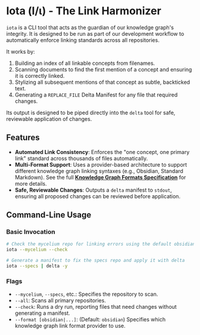 # Iota (Ι/ι) - The Link Harmonizer

`iota` is a CLI tool that acts as the guardian of our knowledge graph's integrity. It is designed to be run as part of our development workflow to automatically enforce linking standards across all repositories.

It works by:
1.  Building an index of all linkable concepts from filenames.
2.  Scanning documents to find the first mention of a concept and ensuring it is correctly linked.
3.  Stylizing all subsequent mentions of that concept as subtle, backticked text.
4.  Generating a `REPLACE_FILE` Delta Manifest for any file that required changes.

Its output is designed to be piped directly into the `delta` tool for safe, reviewable application of changes.

## Features

-   **Automated Link Consistency**: Enforces the "one concept, one primary link" standard across thousands of files automatically.
-   **Multi-Format Support**: Uses a provider-based architecture to support different knowledge graph linking syntaxes (e.g., Obsidian, Standard Markdown). See the full **[Knowledge Graph Formats Specification](../../../docs/Knowledge-Graph-Formats.md)** for more details.
-   **Safe, Reviewable Changes**: Outputs a `delta` manifest to `stdout`, ensuring all proposed changes can be reviewed before application.

## Command-Line Usage

### Basic Invocation
```bash
# Check the mycelium repo for linking errors using the default obsidian format
iota --mycelium --check

# Generate a manifest to fix the specs repo and apply it with delta
iota --specs | delta -y
```
### Flags
-   `--mycelium`, `--specs`, etc.: Specifies the repository to scan.
-   `--all`: Scans all primary repositories.
-   `--check`: Runs a dry run, reporting files that need changes without generating a manifest.
-   `--format [obsidian|...]`: (Default: `obsidian`) Specifies which knowledge graph link format provider to use.
